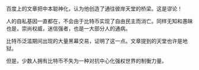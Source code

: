 百度上的文章把中本聪神化，认为他创造了通往彼岸天堂的桥梁。这是谬论！

人的自私基因一直都在，不会由于比特币实现了自由民主而消亡。同样无知和愚昧也是，崇尚权威，迷信强者，也是一大部分人的通病。

比特币泛滥期间出现的大量黑幕交易，证明了这一点。文章提到的天堂也许是地狱。

但是，少数人拥有比特币不失为一种对抗中心化强权世界的制衡力量。
